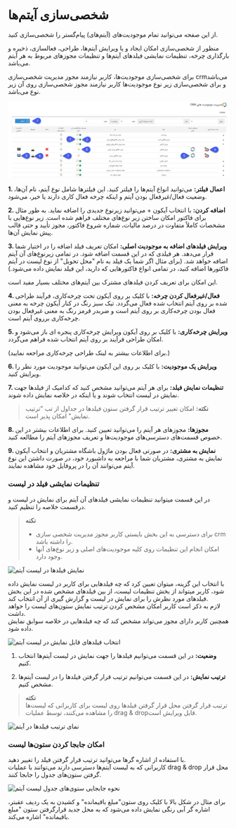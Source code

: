 # شخصی‌سازی آیتم‌ها

از این صفحه می‌توانید تمام موجودیت‌های (آیتم‌های) پیام‌گستر را شخصی‌سازی کنید.

منظور از شخصی‌سازی امکان ایجاد و یا ویرایش آیتم‌ها، طراحی، فعالسازی، ذخیره و بارگذاری چرخه، تنظیمات نمایشی فیلد‌های آیتم‌ها و تنظیمات مجوز‌های مربوط به هر آیتم می‌باشد.

برای شخصی‌سازی موجودیت‌ها، کاربر نیازمند مجوز مدیریت شخصی‌سازی crmمی‌باشد و برای شخصی‌سازی زیر نوع موجودیت‌ها کاربر نیازمند مجوز شخصی‌سازی روی آن زیر نوع می‌باشد. 

![](./Images/Items-customization-main-page_2.5.0.png)

**1. اعمال فیلتر:** می‌توانید انواع آیتم‌ها را فیلتر کنید. این فیلترها شامل نوع آیتم، نام آن‌ها، وضعیت فعال/غیرفعال بودن آیتم و اینکه چرخه فعال کاری دارند یا خیر، می‌شود.

**2. اضافه کردن:** با انتخاب آیکون + می‌توانید زیرنوع جدیدی را اضافه نماید. به طور مثال برای فاکتور امکان ساختن زیر نوع‌های مختلف فراهم شده است. زیر نوع‌هایی با مشخصات کاملاً متفاوت در درصد مالیات، شماره شروع فاکتور، مجوز تأیید و حتی قالب پیش نمایش آن‌ها.

**3. ویرایش فیلد‌های اضافه به موجودیت اصلی:** امکان تعریف فیلد اضافه را در اختیار شما قرار می‌دهد. هر فیلدی که در این قسمت اضافه شود. در تمامی ‌زیرنوع‌های آن آیتم اضافه خواهد شد. (برای مثال اگر شما یک فیلد به نام "محل تحویل" از نوع لیست در آیتم فاکتورها اضافه کنید، در تمامی ‌انواع فاکتورهایی که دارید، این فیلد نمایش داده می‌شود.)

این امکان برای تعریف کردن فیلدهای مشترک بین آیتم‌های مختلف بسیار مفید است.

**4. فعال/غیرفعال کردن چرخه:** با کلیک بر روی آیکون تحت چرخه‌کاری، فرآیند طراحی شده بر روی آیتم انتخاب شده فعال می‌گردد. تیک سبز رنگ در کنار آیکون چرخه به معنی فعال بودن چرخه‌کاری بر روی آیتم است و ضربدر قرمز رنگ به معنی غیرفعال بودن چرخه‌کاری برروی آیتم است. 

**5. ویرایش چرخه‌کاری:** با کلیک بر روی آیکون ویرایش چرخه‌کاری پنجره ای باز می‌شود و امکان طراحی فرآیند بر روی آیتم انتخاب شده فراهم می‌گردد.

(برای اطلاعات بیشتر به لینک طراحی چرخه‌کاری مراجعه نمایید.)

**6. ویرایش یک موجودیت:** با کلیک بر روی این آیکون می‌توانید موجودیت مورد نظر را ویرایش کنید.

**7. تنظیمات نمایش فیلد:** برای هر آیتم می‌توانید مشخص کنید که کدامیک از فیلدها جهت نمایش در لیست انتخاب شوند و یا اینکه در خلاصه نمایش داده شوند.

> **نکته:** امکان تغییر ترتیب قرار گرفتن ستون فیلدها در جداول از تب "ترتیب نمایش" امکان پذیر است.


**8. مجوزها:** مجوزهای هر آیتم را می‌توانید تعیین کنید. برای اطلاعات بیشتر در این خصوص قسمت‌های دسترسی‌های موجودیت‌ها و تعریف مجوزهای آیتم  را مطالعه کنید.

**9. نمایش به مشتری:** در صورتی فعال بودن ماژول باشگاه مشتریان و انتخاب آیکون نمایش به مشتری، مشتریان شما با مراجعه به داشبورد خود، در صورت داشتن این نوع آیتم می‌توانند آن را در پروفایل خود مشاهده نمایند.

 ### تنظیمات نمایشی فیلد در لیست

در این قسمت میتوانید تنظیمات نمایشی فیلد‌های آن آیتم برای نمایش در لیست و درقسمت خلاصه را تنظیم کنید.

> **نکنه**<br>
> - برای دسترسی به این بخش بایستی کاربر مجوز مدیریت شخصی سازی crm را داشته باشد.
> - امکان انجام این تنظیمات روی کلیه موجودیت‌های اصلی و زیر نوع‌های آنها وجود دارد.

![نمایش فیلدها در لیست آیتم](ItemCommonSetting10.png)

با انتخاب این گزینه، میتوان تعیین کرد که چه فیلد‌هایی برای کاربر در لیست نمایش داده شود، کاربر میتواند از بخش تنظیمات لیست، از بین فیلد‌های مشخص شده در این بخش فیلد‌های مورد نظرش را برای نمایش در لیست و گزارش گیری از آن انتخاب کند.<br>
لازم به ذکر است کاربر امکان مشخص کردن ترتیب نمایش ستون‌های لیست را خواهد داشت.<br>
همچنین کاربر دارای مجوز می‌تواند مشخص کند که چه فیلدهایی در خلاصه سوابق نمایش داده شود.

![انتخاب فیلدهای قابل نمایش در لیست آیتم](ItemCommonSetting11.png)

1. **وضعیت:** در این قسمت می‌توانیم فیلدها را جهت نمایش در لیست آیتم‌ها انتخاب کنیم.

2. **ترتیب نمایش:** در این قسمت می‌توانیم ترتیب قرار گرفتن فیلدها را در لیست آیتم‌ها مشخص کنیم.

> **نکته**<br>
> ترتیب قرار گرفتن محل قرار گرفتن فیلدها روی لیست برای کاربرانی که لیست‌ها را مشاهده می‌کنند، توسط عملیات drag & dropقابل ویرایش است.

![نمای ترتیب فیلدها در آیتم](ItemCommonSetting12.png)

### امکان جابجا کردن ستون‌ها لیست

با استفاده از اشاره گر‌ها می‌توانید ترتیب قرار گرفتن فیلد را تغییر دهید.<br>
کاربرانی که به لیست آیتم‌ها دسترسی دارند می‌توانند با عملیات drag & drop محل قرار گرفتن ستون‌های جدول را جابجا کنند.

![نحوه جابجایی ستوی‌های جدول لیست آیتم](ItemCommonSetting13.png)

 برای مثال در شکل بالا با کلیک روی ستون"مبلغ باقیمانده" و کشیدن به یک ردیف عقبتر، اشاره گر آبی رنگی نمایش داده می‌شود که به محل جدید قرارگرفتن ستون "مبلغ باقیمانده" اشاره می‌کند.
